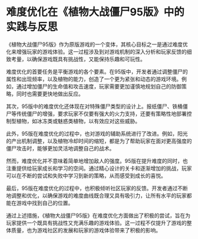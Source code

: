 # 难度优化在《植物大战僵尸95版》中的实践与反思

《植物大战僵尸95版》作为原版游戏的一个变体，其核心目标之一是通过难度优化来增强玩家的游戏体验。这一过程涉及到对游戏机制的深入分析和玩家反馈的细致考量，以确保游戏既具有挑战性，又能保持乐趣和可玩性。

难度优化的首要任务是平衡游戏的各个要素。在95版中，开发者通过调整僵尸的属性和出现频率，以及植物的能力，创造了一个更为紧张和动态的游戏环境。例如，通过增加僵尸的生命值和攻击速度，玩家需要更加谨慎地规划自己的防御策略，同时也需要更快地做出反应。

其次，95版中的难度优化还体现在对特殊僵尸类型的设计上。报纸僵尸、铁桶僵尸等传统僵尸的增强，要求玩家不仅要有强大的火力支持，还要有策略性地部署控制型植物，如冰冻类或魅惑类植物，以有效应对这些威胁。

此外，95版在难度优化的过程中，也对游戏的辅助系统进行了改进。例如，阳光的产出机制调整，以及植物冷却时间的缩短，都是为了帮助玩家在面对更高强度的僵尸攻击时，能够更加灵活地调整自己的战术。

然而，难度优化并不意味着简单地增加敌人的强度。95版在提升难度的同时，也注重提供给玩家成长和学习的空间。通过精心设计的关卡和逐渐增加的挑战，玩家可以在不断的尝试和失败中学习到新的策略，从而感受到成长的喜悦。

最后，95版在难度优化的过程中，也积极倾听社区玩家的反馈。开发者通过不断地调整和优化，以确保游戏的难度曲线既合理又具有吸引力，让所有水平的玩家都能在游戏中找到自己的位置。

通过上述措施，《植物大战僵尸95版》在难度优化方面做出了积极的尝试，旨在为玩家提供一个既具有挑战性又充满乐趣的游戏体验。这一过程不仅提升了游戏的整体质量，也为游戏社区的发展和玩家的游戏体验带来了积极的影响。